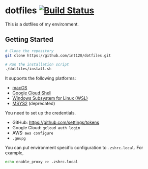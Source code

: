 # dotfiles [![Build Status](https://travis-ci.org/int128/dotfiles.svg?branch=master)](https://travis-ci.org/int128/dotfiles)

This is a dotfiles of my environment.


## Getting Started

```sh
# Clone the repository
git clone https://github.com/int128/dotfiles.git

# Run the installation script
./dotfiles/install.sh
```

It supports the following platforms:

- [macOS](macos)
- [Google Cloud Shell](cloudshell)
- [Windows Subsystem for Linux (WSL)](wsl)
- [MSYS2](msys2) (deprecated)

You need to set up the credentials.

- GitHub: https://github.com/settings/tokens
- Google Cloud: `gcloud auth login`
- AWS: `aws configure`
- `.gnupg`

You can put environment specific configuration to `.zshrc.local`.
For example,

```zsh
echo enable_proxy >> .zshrc.local
```
